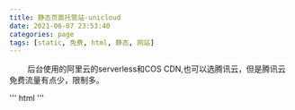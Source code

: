 ```yaml
---
title: 静态页面托管站-unicloud
date: 2021-06-07 23:53:40
categories: page 
tags: [static, 免费, html, 静态, 网站]
---
```

&emsp;&emsp; 后台使用的阿里云的serverless和COS CDN,也可以选腾讯云，但是腾讯云免费流量有点少，限制多。
<!--more-->

'''
html
'''